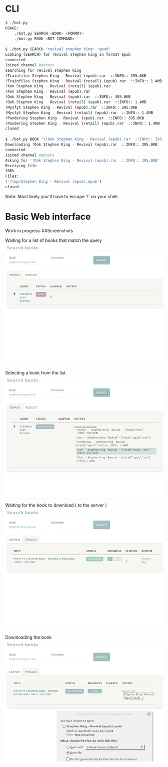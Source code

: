 # CLI

```bash
$ ./bot.py
USAGE:
	./bot.py SEARCH <BOOK> <FORMAT>
	./bot.py BOOK <BOT COMMAND>

$ ./bot.py SEARCH "revival stephen king" "epub"
Looking (SEARCH) for revival stephen king in format epub
connected
Joined channel #ebooks
searching for revival stephen king
!Trainfiles Stephen King - Revival (epub).rar  ::INFO:: 395.0KB
!Trainfiles Stephen King - Revival (retail) (epub).rar  ::INFO:: 1.4MB
!Xon Stephen King - Revival (retail) (epub).rar
!Xon Stephen King - Revival (epub).rar
!Ook Stephen King - Revival (epub).rar  ::INFO:: 395.0KB
!Ook Stephen King - Revival (retail) (epub).rar  ::INFO:: 1.4MB
!Mysfyt Stephen King - Revival (epub).rar  ::INFO:: 395.0KB
!Mysfyt Stephen King - Revival (retail) (epub).rar  ::INFO:: 1.4MB
!Pondering Stephen King - Revival (epub).rar  ::INFO:: 395.0KB
!Pondering Stephen King - Revival (retail) (epub).rar  ::INFO:: 1.4MB
closed

$ ./bot.py BOOK "\!Ook Stephen King - Revival (epub).rar  ::INFO:: 395.0KB"
Downloading !Ook Stephen King - Revival (epub).rar  ::INFO:: 395.0KB
connected
Joined channel #ebooks
Asking for '!Ook Stephen King - Revival (epub).rar  ::INFO:: 395.0KB'
Receiving file
100%
Files: 
['/tmp/Stephen King - Revival (epub).epub']
closed
```

Note: Most likely you'll have to escape '!' on your shell.


# Basic Web interface
Work in progress
##Screenshots

Waiting for a list of books that match the query
![1](/screenshots/1.png?raw=true)

Selecting a book from the list
![2](/screenshots/2.png?raw=true)

Waiting for the book to download ( to the server )
![3](/screenshots/3.png?raw=true)

Downloading the book
![4](/screenshots/4.png?raw=true)

